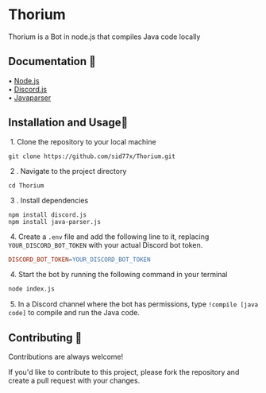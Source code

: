 
# Thorium

Thorium is a Bot in node.js that compiles Java code locally 










## Documentation 📃
• [Node.js](https://nodejs.org)  
• [Discord.js](https://discord.js.org/#/)  
• [Javaparser](https://github.com/Somatorio/java-parser)


## Installation and Usage🚀

&nbsp;1. Clone the repository to your local machine

```git
git clone https://github.com/sid77x/Thorium.git
```

&nbsp;2 . Navigate to the project directory

```git
cd Thorium
```

&nbsp;3 . Install dependencies

```git
npm install discord.js
npm install java-parser.js
```

&nbsp;4. Create a `.env` file and add the following line to it, replacing `YOUR_DISCORD_BOT_TOKEN` with your actual Discord bot token.

```makefile
DISCORD_BOT_TOKEN=YOUR_DISCORD_BOT_TOKEN
```


&nbsp;4. Start the bot by running the following command in your terminal
```makefile
node index.js

```


&nbsp;5. In a Discord channel where the bot has permissions, type `!compile [java code]` to compile and run the Java code.





    
## Contributing 🤝

Contributions are always welcome!

If you'd like to contribute to this project, please fork the repository and create a pull request with your changes.


